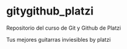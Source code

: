 # gitygithub_platzi
Repositorio del curso de Git y Github de Platzi

Tus mejores guitarras inviesibles by platzi
